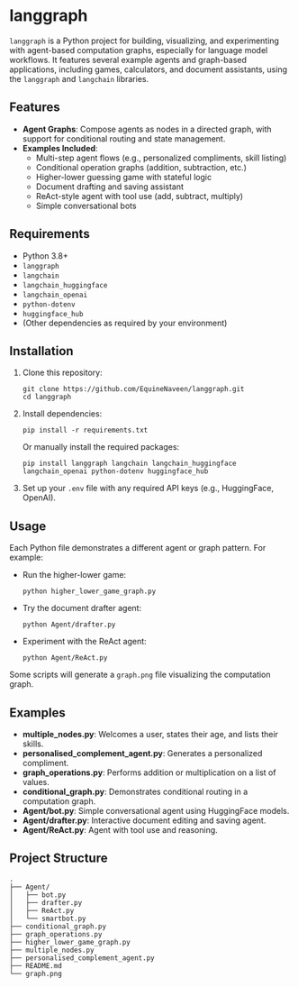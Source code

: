 # langgraph

`langgraph` is a Python project for building, visualizing, and experimenting with agent-based computation graphs, especially for language model workflows. It features several example agents and graph-based applications, including games, calculators, and document assistants, using the `langgraph` and `langchain` libraries.

## Features

- **Agent Graphs**: Compose agents as nodes in a directed graph, with support for conditional routing and state management.
- **Examples Included**:
  - Multi-step agent flows (e.g., personalized compliments, skill listing)
  - Conditional operation graphs (addition, subtraction, etc.)
  - Higher-lower guessing game with stateful logic
  - Document drafting and saving assistant
  - ReAct-style agent with tool use (add, subtract, multiply)
  - Simple conversational bots

## Requirements

- Python 3.8+
- `langgraph`
- `langchain`
- `langchain_huggingface`
- `langchain_openai`
- `python-dotenv`
- `huggingface_hub`
- (Other dependencies as required by your environment)

## Installation

1. Clone this repository:
   ```
   git clone https://github.com/EquineNaveen/langgraph.git
   cd langgraph
   ```
2. Install dependencies:
   ```
   pip install -r requirements.txt
   ```
   Or manually install the required packages:
   ```
   pip install langgraph langchain langchain_huggingface langchain_openai python-dotenv huggingface_hub
   ```

3. Set up your `.env` file with any required API keys (e.g., HuggingFace, OpenAI).

## Usage

Each Python file demonstrates a different agent or graph pattern. For example:

- Run the higher-lower game:
  ```
  python higher_lower_game_graph.py
  ```
- Try the document drafter agent:
  ```
  python Agent/drafter.py
  ```
- Experiment with the ReAct agent:
  ```
  python Agent/ReAct.py
  ```

Some scripts will generate a `graph.png` file visualizing the computation graph.

## Examples

- **multiple_nodes.py**: Welcomes a user, states their age, and lists their skills.
- **personalised_complement_agent.py**: Generates a personalized compliment.
- **graph_operations.py**: Performs addition or multiplication on a list of values.
- **conditional_graph.py**: Demonstrates conditional routing in a computation graph.
- **Agent/bot.py**: Simple conversational agent using HuggingFace models.
- **Agent/drafter.py**: Interactive document editing and saving agent.
- **Agent/ReAct.py**: Agent with tool use and reasoning.

## Project Structure

```
.
├── Agent/
│   ├── bot.py
│   ├── drafter.py
│   ├── ReAct.py
│   └── smartbot.py
├── conditional_graph.py
├── graph_operations.py
├── higher_lower_game_graph.py
├── multiple_nodes.py
├── personalised_complement_agent.py
├── README.md
└── graph.png
```

